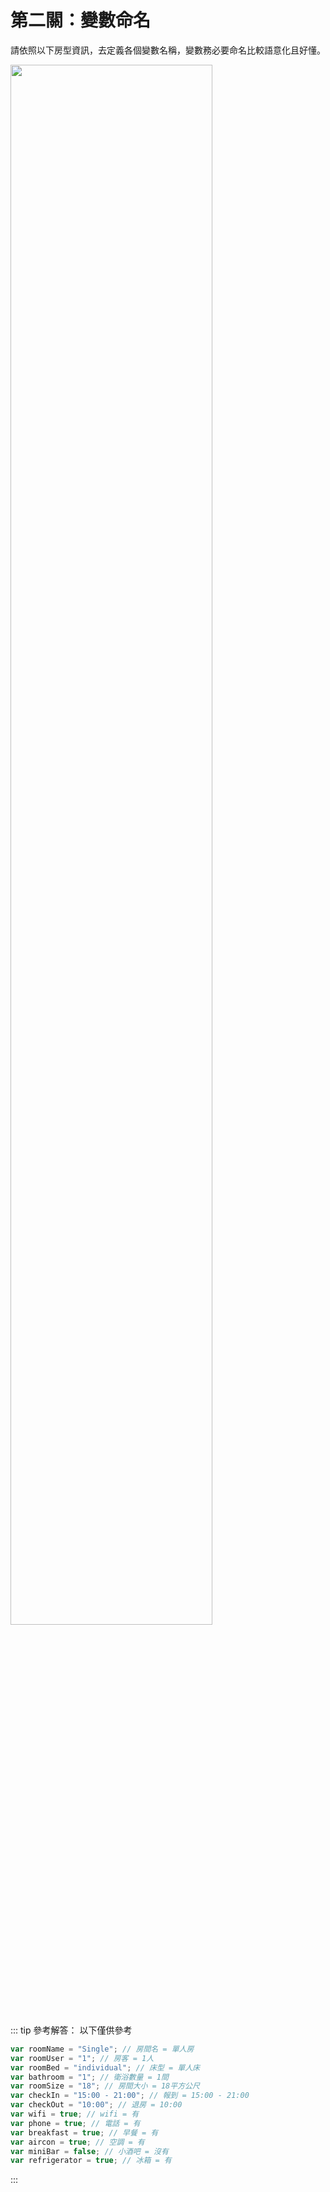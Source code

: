 # 第二關：變數命名

請依照以下房型資訊，去定義各個變數名稱，變數務必要命名比較語意化且好懂。

<img src="/js-vue-press/image/blvfkGI.jpg" width="80%">

::: tip 參考解答：
以下僅供參考
``` js
var roomName = "Single"; // 房間名 = 單人房
var roomUser = "1"; // 房客 = 1人
var roomBed = "individual"; // 床型 = 單人床
var bathroom = "1"; // 衛浴數量 = 1間
var roomSize = "18"; // 房間大小 = 18平方公尺
var checkIn = "15:00 - 21:00"; // 報到 = 15:00 - 21:00
var checkOut = "10:00"; // 退房 = 10:00
var wifi = true; // wifi = 有
var phone = true; // 電話 = 有
var breakfast = true; // 早餐 = 有
var aircon = true; // 空調 = 有
var miniBar = false; // 小酒吧 = 沒有
var refrigerator = true; // 冰箱 = 有
```
:::

